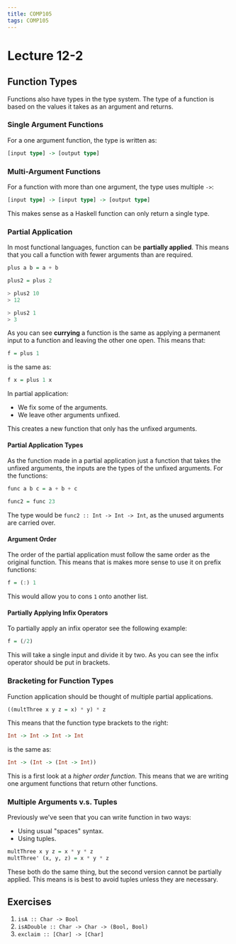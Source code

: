 ```yaml
---
title: COMP105
tags: COMP105
---
```

# Lecture 12-2
## Function Types
Functions also have types in the type system. The type of a function is based on the values it takes as an argument and returns.

### Single Argument Functions
For a one argument function, the type is written as:

```haskell
[input type] -> [output type]
```

### Multi-Argument Functions
For a function with more than one argument, the type uses multiple `->`:

```haskell
[input type] -> [input type] -> [output type]
```

This makes sense as a Haskell function can only return a single type.

### Partial Application
In most functional languages, function can be **partially applied**. This means that you call a function with fewer arguments than are required.

```haskell
plus a b = a + b

plus2 = plus 2

> plus2 10
> 12

> plus2 1
> 3
```

As you can see **currying** a function is the same as applying a permanent input to a function and leaving the other one open. This means that:

```haskell
f = plus 1
```

is the same as:

```haskell
f x = plus 1 x
```

In partial application:

* We fix some of the arguments.
* We leave other arguments unfixed.

This creates a new function that only has the unfixed arguments.

#### Partial Application Types
As the function made in a partial application just a function that takes the unfixed arguments, the inputs are the types of the unfixed arguments. For the functions:

```haskell
func a b c = a + b + c

func2 = func 23
```

The type would be `func2 :: Int -> Int -> Int`, as the unused arguments are carried over.

#### Argument Order
The order of the partial application must follow the same order as the original function. This means that is makes more sense to use it on prefix functions:

```haskell
f = (:) 1
```

This would allow you to cons `1` onto another list.

#### Partially Applying Infix Operators
To partially apply an infix operator see the following example:

```haskell
f = (/2)
```

This will take a single input and divide it by two. As you can see the infix operator should be put in brackets.

### Bracketing for Function Types
Function application should be thought of multiple partial applications.

```haskell
((multThree x y z = x) * y) * z
```

This means that the function type brackets to the right:

```haskell
Int -> Int -> Int -> Int
```

is the same as:

```haskell
Int -> (Int -> (Int -> Int))
```

This is a first look at a *higher order function*. This means that we are writing one argument functions that return other functions.

### Multiple Arguments v.s. Tuples
Previously we've seen that you can write function in two ways:

* Using usual "spaces" syntax.
* Using tuples.

```haskell 
multThree x y z = x * y * z
multThree' (x, y, z) = x * y * z
```

These both do the same thing, but the second version cannot be partially applied. This means is is best to avoid tuples unless they are necessary.

## Exercises
1. `isA :: Char -> Bool`
1. `isADouble :: Char -> Char -> (Bool, Bool)`
1. `exclaim :: [Char] -> [Char]`